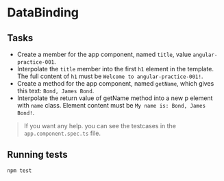 # DataBinding

## Tasks
* Create a member for the app component, named `title`, value `angular-practice-001`.
* Interpolate the `title` member into the first `h1` element in the template.
The full content of `h1` must be `Welcome to angular-practice-001!`.
* Create a method for the app component, named `getName`, which gives this text: 
`Bond, James Bond`.
* Interpolate the return value of getName method into a new p element with 
`name` class. Element content must be `My name is: Bond, James Bond!`.

> If you want any help. you can see the testcases in the `app.component.spec.ts` 
file.

## Running tests
`npm test`
